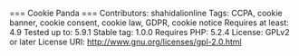 === Cookie Panda ===
Contributors: shahidalionline
Tags: CCPA, cookie banner, cookie consent, cookie law, GDPR, cookie notice
Requires at least: 4.9
Tested up to: 5.9.1
Stable tag: 1.0.0
Requires PHP: 5.2.4
License: GPLv2 or later
License URI: http://www.gnu.org/licenses/gpl-2.0.html
